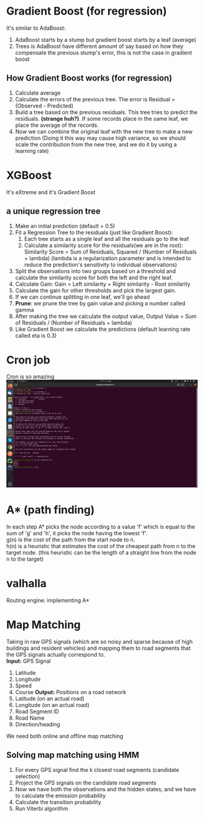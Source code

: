 # Gradient Boost (for regression)
It's similar to AdaBoost:
1. AdaBoost starts by a stump but gradient boost starts by a leaf (average)
2. Trees is AdaBoost have different amount of say based on how they compensate the previous stump's error, this is not 
   the case in gradient boost 
   
## How Gradient Boost works (for regression)
1. Calculate average
2. Calculate the errors of the previous tree. The error is Residual = (Observed - Predicted)
3. Build a tree based on the previous residuals. This tree tries to predict the residuals. **(strange huh?)**. If some 
records place in the same leaf, we place the average of the records.
4. Now we can combine the original leaf with the new tree to make a new prediction (Doing it this way may cause high 
   variance, so we should scale the contribution from the new tree, and we do it by using a learning rate)
   
# XGBoost
It's eXtreme and it's Gradient Boost
## a unique regression tree
1. Make an initial prediction (default = 0.5)
2. Fit a Regression Tree to the residuals (just like Gradient Boost):
    1. Each tree starts as a single leaf and all the residuals go to the leaf
    2. Calculate a similarity score for the residuals(we are in the root): Similarity Score = Sum of Residuals, Squared / (Number of Residuals + lambda)
    (lambda is a regularization parameter and is intended to reduce the prediction's sensitivity to individual observations)
3. Split the observations into two groups based on a threshold and calculate the similarity score for both the left and the 
right leaf.
4. Calculate Gain: Gain = Left similarity + Right similarity - Root similarity
5. Calculate the gain for other thresholds and pick the largest gain.
6. If we can continue splitting in one leaf, we'll go ahead
7. **Prune**: we prune the tree by gain value and picking a number called gamma
8. After making the tree we calculate the output value, Output Value = Sum of Residuals / (Number of Residuals + lambda)
9. Like Gradient Boost we calculate the predictions (default learning rate called eta is 0.3)

# Cron job
Cron is so amazing
![](cron.png)

# A* (path finding)
In each step A* picks the node according to a value 'f' which is equal to the sum of 'g' and 'h', it picks the node 
having the lowest 'f'.<br/>
g(n) is the cost of the path from the start node to n.<br/>
h(n) is a heuristic that estimates the cost of the cheapest path from n to the target node. (this heuristic can be the
length of a straight line from the node n to the target)

# valhalla
Routing engine: [](https://github.com/valhalla/valhalla) implementing A*

# Map Matching
Taking in raw GPS signals (which are so noisy and sparse because of high buildings and resident vehicles) and mapping 
them to road segments that the GPS signals actually correspond to.<br/>
**Input:** GPS Signal
1. Latitude
2. Longitude
3. Speed
4. Course
**Output:** Positions on a road network
1. Latitude (on an actual road)
2. Longitude (on an actual road)
3. Road Segment ID
4. Road Name
5. Direction/heading

We need both online and offline map matching

## Solving map matching using HMM
1. For every GPS signal find the k closest road segments (candidate selection)
2. Project the GPS signals on the candidate road segments
3. Now we have both the observations and the hidden states, and we have to calculate the emission probability
4. Calculate the transition probability
5. Run Viterbi algorithm
